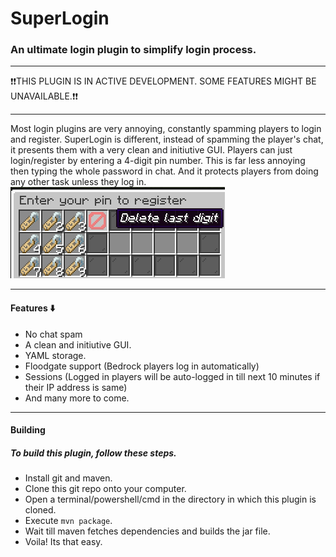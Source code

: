 # SuperLogin
### An ultimate login plugin to simplify login process.

___

❗❗THIS PLUGIN IS IN ACTIVE DEVELOPMENT. SOME FEATURES MIGHT BE UNAVAILABLE.❗❗

___

Most login plugins are very annoying, constantly spamming players to login and register. SuperLogin is different, instead of spamming the player's chat, it presents them with a very clean and initiutive GUI.
Players can just login/register by entering a 4-digit pin number. This is far less annoying then typing the whole password in chat. And it protects players from doing any other task unless they log in.
![Image of GUI](/assets/images/gui.png)

___

#### Features ⬇️
* No chat spam
* A clean and initiutive GUI. 
* YAML storage.
* Floodgate support (Bedrock players log in automatically)
* Sessions (Logged in players will be auto-logged in till next 10 minutes if their IP address is same)
* And many more to come.

___

#### Building
##### To build this plugin, follow these steps.
* Install git and maven.
* Clone this git repo onto your computer.
* Open a terminal/powershell/cmd in the directory in which this plugin is cloned.
* Execute `mvn package`.
* Wait till maven fetches dependencies and builds the jar file.
* Voila! Its that easy.
